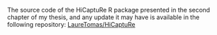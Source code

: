 The source code of the HiCaptuRe R package presented in the second chapter of my thesis, and any update it may have is available in the following repository: [LaureTomas/HiCaptuRe](https://github.com/LaureTomas/HiCaptuRe)
